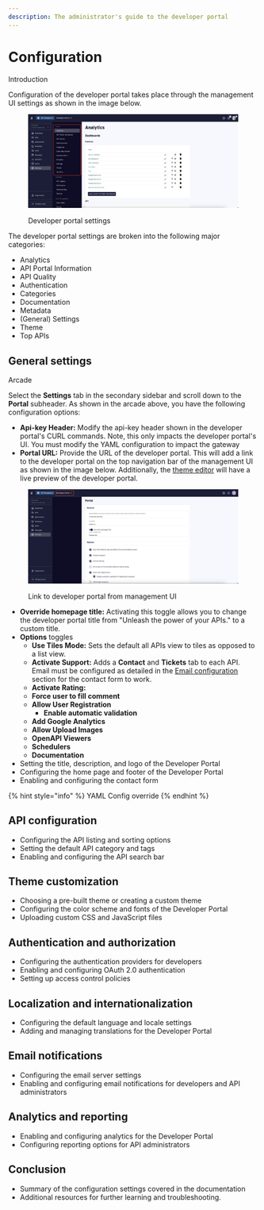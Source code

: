 ```yaml
---
description: The administrator's guide to the developer portal
---
```


# Configuration

Introduction

Configuration of the developer portal takes place through the management UI settings as shown in the image below.

<figure><img src="../../../.gitbook/assets/dev_portal_settings.png" alt=""><figcaption><p>Developer portal settings</p></figcaption></figure>

The developer portal settings are broken into the following major categories:

* Analytics
* API Portal Information
* API Quality
* Authentication
* Categories
* Documentation
* Metadata
* (General) Settings
* Theme
* Top APIs

## General settings

Arcade



Select the **Settings** tab in the secondary sidebar and scroll down to the **Portal** subheader. As shown in the arcade above, you have the following configuration options:

* **Api-key Header:** Modify the api-key header shown in the developer portal's CURL commands. Note, this only impacts the developer portal's UI. You must modify the YAML configuration to impact the gateway
* **Portal URL:** Provide the URL of the developer portal. This will add a link to the developer portal on the top navigation bar of the management UI as shown in the image below. Additionally, the [theme editor](advanced-developer-portal-configuration.md#theme-customization) will have a live preview of the developer portal.

<figure><img src="../../../.gitbook/assets/dev_portal_link.png" alt=""><figcaption><p>Link to developer portal from management UI</p></figcaption></figure>

* **Override homepage title:** Activating this toggle allows you to change the developer portal title from "Unleash the power of your APIs." to a custom title.
* **Options** toggles
  * **Use Tiles Mode:** Sets the default all APIs view to tiles as opposed to a list view.
  * **Activate Support:** Adds a **Contact** and **Tickets** tab to each API.  Email must be configured as detailed in the [Email configuration](advanced-developer-portal-configuration.md#email-notifications) section for the contact form to work.
  * **Activate Rating:**
  * **Force user to fill comment**
  * **Allow User Registration**
    * **Enable automatic validation**
  * **Add Google Analytics**
  * **Allow Upload Images**
  * **OpenAPI Viewers**
  * **Schedulers**
  * **Documentation**
* Setting the title, description, and logo of the Developer Portal
* Configuring the home page and footer of the Developer Portal
* Enabling and configuring the contact form

{% hint style="info" %}
YAML Config override
{% endhint %}

## API configuration

* Configuring the API listing and sorting options
* Setting the default API category and tags
* Enabling and configuring the API search bar

## Theme customization

* Choosing a pre-built theme or creating a custom theme
* Configuring the color scheme and fonts of the Developer Portal
* Uploading custom CSS and JavaScript files

## Authentication and authorization

* Configuring the authentication providers for developers
* Enabling and configuring OAuth 2.0 authentication
* Setting up access control policies

## Localization and internationalization

* Configuring the default language and locale settings
* Adding and managing translations for the Developer Portal

## Email notifications

* Configuring the email server settings
* Enabling and configuring email notifications for developers and API administrators

## Analytics and reporting

* Enabling and configuring analytics for the Developer Portal
* Configuring reporting options for API administrators

## Conclusion

* Summary of the configuration settings covered in the documentation
* Additional resources for further learning and troubleshooting.
